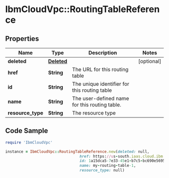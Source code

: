 # IbmCloudVpc::RoutingTableReference

## Properties

Name | Type | Description | Notes
------------ | ------------- | ------------- | -------------
**deleted** | [**Deleted**](Deleted.md) |  | [optional] 
**href** | **String** | The URL for this routing table | 
**id** | **String** | The unique identifier for this routing table | 
**name** | **String** | The user-defined name for this routing table. | 
**resource_type** | **String** | The resource type | 

## Code Sample

```ruby
require 'IbmCloudVpc'

instance = IbmCloudVpc::RoutingTableReference.new(deleted: null,
                                 href: https://us-south.iaas.cloud.ibm.com/v1/vpcs/982d72b7-db1b-4606-afb2-ed6bd4b0bed1/routing_tables/6885e83f-03b2-4603-8a86-db2a0f55c840,
                                 id: 1a15dca5-7e33-45e1-b7c5-bc690e569531,
                                 name: my-routing-table-1,
                                 resource_type: null)
```


